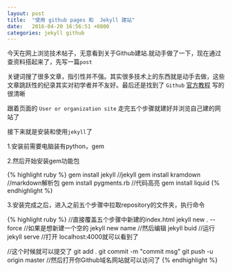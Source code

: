```yaml
---
layout: post
title:  "使用 github pages 和  Jekyll 建站"
date:   2016-04-20 16:56:51 +0800
categories: jekyll github
---
```


今天在网上浏览技术帖子，无意看到关于Github建站.就动手做了一下，现在通过查资料搭起来了，先写一篇`post`

关键词搜了很多文章，指引性并不强。其实很多技术上的东西就是动手去做，这些文章跳跃性的纪录其实对初学者并不友好。最后还是找到了 `Github` [官方教程] 写的很清晰

跟着页面的 `User or organization site` 走完五个步骤就建好并浏览自己建的网站了

接下来就是安装和使用`jekyll`了

1.安装前需要电脑装有python，gem

2.然后开始安装gem功能包

{% highlight ruby %}
gem install jekyll   //jekyll
gem install kramdown //markdown解析包
gem install pygments.rb //代码高亮
gem install liquid
{% endhighlight %}

3.安装完成之后，进入之前五个步骤中拉取repository的文件夹，执行命令

{% highlight ruby %}
//直接覆盖五个步骤中新建的index.html
jekyll new . --force
//如果是想新建一个空的
jekyll new name
//然后编辑
jekyll buid
//运行
jekyll serve //打开 localhost:4000就可以看到了

//这个时候就可以提交了
git add .
git commit -m "commit msg"
git push -u origin master
//然后打开你Github域名网站就可以访问了
{% endhighlight %}


[官方教程]: https://pages.github.com
